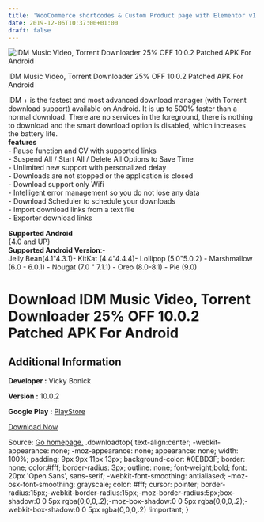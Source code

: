 ```yaml
---
title: 'WooCommerce shortcodes & Custom Product page with Elementor v1.0.9'
date: 2019-12-06T10:37:00+01:00
draft: false
---
```


![IDM Music Video, Torrent Downloader 25% OFF 10.0.2 Patched APK For Android](https://i1.wp.com/apkhome.net/wp-content/uploads/2019/12/IDM-Music-Video-Torrent-Downloader-25-OFF-10.0.2-Patched.png "IDM Music Video, Torrent Downloader 25% OFF 10.0.2 Patched APK For Android")

  

IDM Music Video, Torrent Downloader 25% OFF 10.0.2 Patched APK For Android

IDM + is the fastest and most advanced download manager (with Torrent download support) available on Android. It is up to 500% faster than a normal download. There are no services in the foreground, there is nothing to download and the smart download option is disabled, which increases the battery life.  
**features**  
\- Pause function and CV with supported links  
\- Suspend All / Start All / Delete All Options to Save Time  
\- Unlimited new support with personalized delay  
\- Downloads are not stopped or the application is closed  
\- Download support only Wifi  
\- Intelligent error management so you do not lose any data  
\- Download Scheduler to schedule your downloads  
\- Import download links from a text file  
\- Exporter download links

**Supported Android**  
{4.0 and UP}  
**Supported Android Version**:-  
Jelly Bean(4.1"4.3.1)- KitKat (4.4"4.4.4)- Lollipop (5.0"5.0.2) - Marshmallow (6.0 - 6.0.1) - Nougat (7.0 " 7.1.1) - Oreo (8.0-8.1) - Pie (9.0)

Download IDM Music Video, Torrent Downloader 25% OFF 10.0.2 Patched APK For Android
===================================================================================

Additional Information
----------------------

**Developer :** Vicky Bonick

**Version :** 10.0.2

**Google Play :** [PlayStore](https://play.google.com/store/apps/details?id=idm.internet.download.manager.plus)

  

[Download Now](https://store4app.co/post/idm-music-video-torrent-downloader-25-off-10-0-2-patched-apk-for-android_1575213934)

  
Source: [Go homepage.](https://store4app.co/post/idm-music-video-torrent-downloader-25-off-10-0-2-patched-apk-for-android_1575213934) .downloadtop{ text-align:center; -webkit-appearance: none; -moz-appearance: none; appearance: none; width: 100%; padding: 9px 9px 11px 13px; background-color: #0EBD3F; border: none; color:#fff; border-radius: 3px; outline: none; font-weight;bold; font: 20px 'Open Sans', sans-serif; -webkit-font-smoothing: antialiased; -moz-osx-font-smoothing: grayscale; color: #fff; cursor: pointer; border-radius:15px;-webkit-border-radius:15px;-moz-border-radius:5px;box-shadow:0 0 5px rgba(0,0,0,.2);-moz-box-shadow:0 0 5px rgba(0,0,0,.2);-webkit-box-shadow:0 0 5px rgba(0,0,0,.2) !important; }